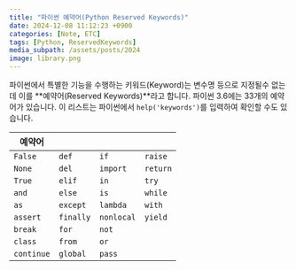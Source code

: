 ```yaml
---
title: "파이썬 예약어(Python Reserved Keywords)"
date: 2024-12-08 11:12:23 +0900
categories: [Note, ETC]
tags: [Python, ReservedKeywords]
media_subpath: /assets/posts/2024
image: library.png
---
```


파이썬에서 <span class="txt_bg">특별한 기능을 수행하는 키워드(Keyword)</span>는 변수명 등으로 지정될수 없는데 이를 **예약어(Reserved Keywords)**라고 합니다. 파이썬 3.6에는 33개의 예약어가 있습니다. 이 리스트는 파이썬에서 `help('keywords')`를 입력하여 확인할 수도 있습니다.

| 예약어 |  |  |  |
| --- | --- | --- | --- |
| `False` | `def` | `if` | `raise` |
| `None` | `del` | `import` | `return` |
| `True` | `elif` | `in` | `try` |
| `and` | `else` | `is` | `while` |
| `as` | `except` | `lambda` | `with` |
| `assert` | `finally` | `nonlocal` | `yield` |
| `break` | `for` | `not` |  |
| `class` | `from` | `or` |  |
| `continue` | `global` | `pass` |  |